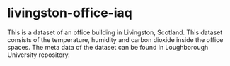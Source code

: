# livingston-office-iaq
This is a dataset of an office building in Livingston, Scotland.
This dataset consists of the temperature, humidity and carbon dioxide inside the office spaces.
The meta data of the dataset can be found in Loughborough University repository.
